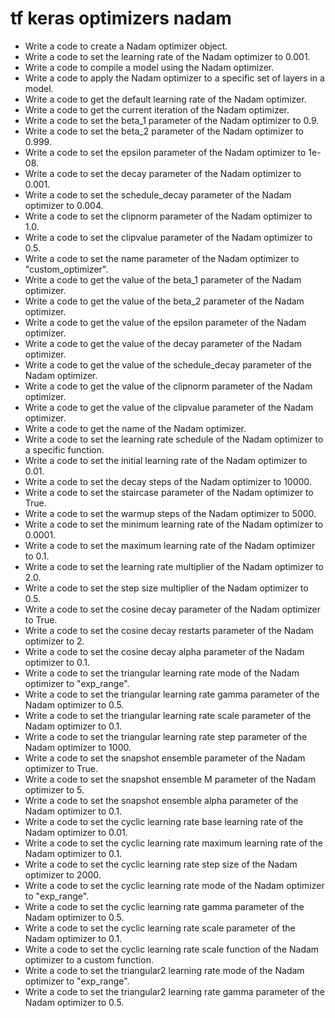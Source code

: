 # tf keras optimizers nadam

- Write a code to create a Nadam optimizer object.
- Write a code to set the learning rate of the Nadam optimizer to 0.001.
- Write a code to compile a model using the Nadam optimizer.
- Write a code to apply the Nadam optimizer to a specific set of layers in a model.
- Write a code to get the default learning rate of the Nadam optimizer.
- Write a code to get the current iteration of the Nadam optimizer.
- Write a code to set the beta_1 parameter of the Nadam optimizer to 0.9.
- Write a code to set the beta_2 parameter of the Nadam optimizer to 0.999.
- Write a code to set the epsilon parameter of the Nadam optimizer to 1e-08.
- Write a code to set the decay parameter of the Nadam optimizer to 0.001.
- Write a code to set the schedule_decay parameter of the Nadam optimizer to 0.004.
- Write a code to set the clipnorm parameter of the Nadam optimizer to 1.0.
- Write a code to set the clipvalue parameter of the Nadam optimizer to 0.5.
- Write a code to set the name parameter of the Nadam optimizer to "custom_optimizer".
- Write a code to get the value of the beta_1 parameter of the Nadam optimizer.
- Write a code to get the value of the beta_2 parameter of the Nadam optimizer.
- Write a code to get the value of the epsilon parameter of the Nadam optimizer.
- Write a code to get the value of the decay parameter of the Nadam optimizer.
- Write a code to get the value of the schedule_decay parameter of the Nadam optimizer.
- Write a code to get the value of the clipnorm parameter of the Nadam optimizer.
- Write a code to get the value of the clipvalue parameter of the Nadam optimizer.
- Write a code to get the name of the Nadam optimizer.
- Write a code to set the learning rate schedule of the Nadam optimizer to a specific function.
- Write a code to set the initial learning rate of the Nadam optimizer to 0.01.
- Write a code to set the decay steps of the Nadam optimizer to 10000.
- Write a code to set the staircase parameter of the Nadam optimizer to True.
- Write a code to set the warmup steps of the Nadam optimizer to 5000.
- Write a code to set the minimum learning rate of the Nadam optimizer to 0.0001.
- Write a code to set the maximum learning rate of the Nadam optimizer to 0.1.
- Write a code to set the learning rate multiplier of the Nadam optimizer to 2.0.
- Write a code to set the step size multiplier of the Nadam optimizer to 0.5.
- Write a code to set the cosine decay parameter of the Nadam optimizer to True.
- Write a code to set the cosine decay restarts parameter of the Nadam optimizer to 2.
- Write a code to set the cosine decay alpha parameter of the Nadam optimizer to 0.1.
- Write a code to set the triangular learning rate mode of the Nadam optimizer to "exp_range".
- Write a code to set the triangular learning rate gamma parameter of the Nadam optimizer to 0.5.
- Write a code to set the triangular learning rate scale parameter of the Nadam optimizer to 0.1.
- Write a code to set the triangular learning rate step parameter of the Nadam optimizer to 1000.
- Write a code to set the snapshot ensemble parameter of the Nadam optimizer to True.
- Write a code to set the snapshot ensemble M parameter of the Nadam optimizer to 5.
- Write a code to set the snapshot ensemble alpha parameter of the Nadam optimizer to 0.1.
- Write a code to set the cyclic learning rate base learning rate of the Nadam optimizer to 0.01.
- Write a code to set the cyclic learning rate maximum learning rate of the Nadam optimizer to 0.1.
- Write a code to set the cyclic learning rate step size of the Nadam optimizer to 2000.
- Write a code to set the cyclic learning rate mode of the Nadam optimizer to "exp_range".
- Write a code to set the cyclic learning rate gamma parameter of the Nadam optimizer to 0.5.
- Write a code to set the cyclic learning rate scale parameter of the Nadam optimizer to 0.1.
- Write a code to set the cyclic learning rate scale function of the Nadam optimizer to a custom function.
- Write a code to set the triangular2 learning rate mode of the Nadam optimizer to "exp_range".
- Write a code to set the triangular2 learning rate gamma parameter of the Nadam optimizer to 0.5.